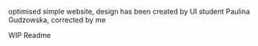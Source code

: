 optimised simple website, design has been created by UI student Paulina Gudzowska, corrected by me

WIP Readme
